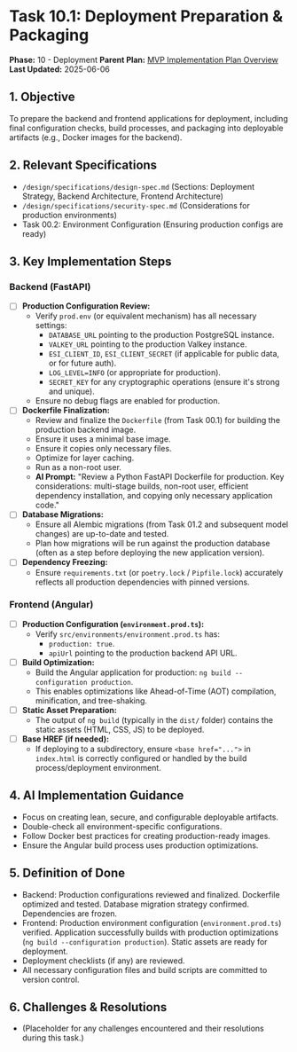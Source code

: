 # Task 10.1: Deployment Preparation & Packaging

**Phase:** 10 - Deployment
**Parent Plan:** [MVP Implementation Plan Overview](../00-mvp-implementation-plan-overview.md)
**Last Updated:** 2025-06-06

## 1. Objective

To prepare the backend and frontend applications for deployment, including final configuration checks, build processes, and packaging into deployable artifacts (e.g., Docker images for the backend).

## 2. Relevant Specifications

*   `/design/specifications/design-spec.md` (Sections: Deployment Strategy, Backend Architecture, Frontend Architecture)
*   `/design/specifications/security-spec.md` (Considerations for production environments)
*   Task 00.2: Environment Configuration (Ensuring production configs are ready)

## 3. Key Implementation Steps

### Backend (FastAPI)
*   [ ] **Production Configuration Review:**
    *   Verify `prod.env` (or equivalent mechanism) has all necessary settings:
        *   `DATABASE_URL` pointing to the production PostgreSQL instance.
        *   `VALKEY_URL` pointing to the production Valkey instance.
        *   `ESI_CLIENT_ID`, `ESI_CLIENT_SECRET` (if applicable for public data, or for future auth).
        *   `LOG_LEVEL=INFO` (or appropriate for production).
        *   `SECRET_KEY` for any cryptographic operations (ensure it's strong and unique).
    *   Ensure no debug flags are enabled for production.
*   [ ] **Dockerfile Finalization:**
    *   Review and finalize the `Dockerfile` (from Task 00.1) for building the production backend image.
    *   Ensure it uses a minimal base image.
    *   Ensure it copies only necessary files.
    *   Optimize for layer caching.
    *   Run as a non-root user.
    *   **AI Prompt:** "Review a Python FastAPI Dockerfile for production. Key considerations: multi-stage builds, non-root user, efficient dependency installation, and copying only necessary application code."
*   [ ] **Database Migrations:**
    *   Ensure all Alembic migrations (from Task 01.2 and subsequent model changes) are up-to-date and tested.
    *   Plan how migrations will be run against the production database (often as a step before deploying the new application version).
*   [ ] **Dependency Freezing:**
    *   Ensure `requirements.txt` (or `poetry.lock` / `Pipfile.lock`) accurately reflects all production dependencies with pinned versions.

### Frontend (Angular)
*   [ ] **Production Configuration (`environment.prod.ts`):**
    *   Verify `src/environments/environment.prod.ts` has:
        *   `production: true`.
        *   `apiUrl` pointing to the production backend API URL.
*   [ ] **Build Optimization:**
    *   Build the Angular application for production: `ng build --configuration production`.
    *   This enables optimizations like Ahead-of-Time (AOT) compilation, minification, and tree-shaking.
*   [ ] **Static Asset Preparation:**
    *   The output of `ng build` (typically in the `dist/` folder) contains the static assets (HTML, CSS, JS) to be deployed.
*   [ ] **Base HREF (if needed):**
    *   If deploying to a subdirectory, ensure `<base href="...">` in `index.html` is correctly configured or handled by the build process/deployment environment.

## 4. AI Implementation Guidance

*   Focus on creating lean, secure, and configurable deployable artifacts.
*   Double-check all environment-specific configurations.
*   Follow Docker best practices for creating production-ready images.
*   Ensure the Angular build process uses production optimizations.

## 5. Definition of Done

*   Backend: Production configurations reviewed and finalized. Dockerfile optimized and tested. Database migration strategy confirmed. Dependencies are frozen.
*   Frontend: Production environment configuration (`environment.prod.ts`) verified. Application successfully builds with production optimizations (`ng build --configuration production`). Static assets are ready for deployment.
*   Deployment checklists (if any) are reviewed.
*   All necessary configuration files and build scripts are committed to version control.

## 6. Challenges & Resolutions

*   (Placeholder for any challenges encountered and their resolutions during this task.)
